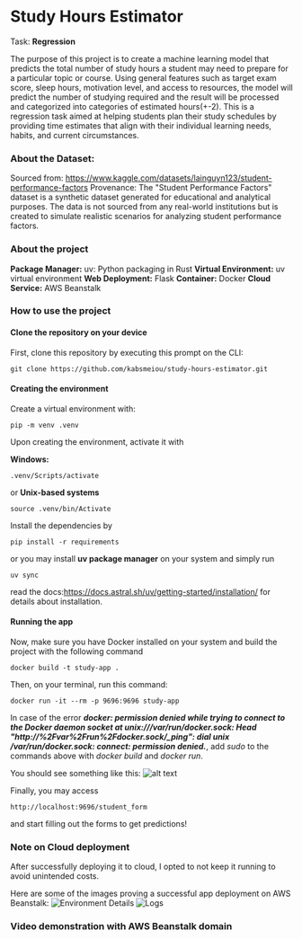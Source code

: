 # Study Hours Estimator

Task: **Regression**

The purpose of this project is to create a machine learning model that predicts the total number of study hours a student may need to prepare for a particular topic or course. Using general features such as target exam score, sleep hours, motivation level, and access to resources, the model will predict the number of studying required and the result will be processed and categorized into categories of estimated hours(+-2). This is a regression task aimed at helping students plan their study schedules by providing time estimates that align with their individual learning needs, habits, and current circumstances.

### About the Dataset:

Sourced from: https://www.kaggle.com/datasets/lainguyn123/student-performance-factors
Provenance: The "Student Performance Factors" dataset is a synthetic dataset generated for educational and analytical purposes. The data is not sourced from any real-world institutions but is created to simulate realistic scenarios for analyzing student performance factors.

### About the project

**Package Manager:** uv: Python packaging in Rust
**Virtual Environment:** uv virtual environment
**Web Deployment:** Flask
**Container:** Docker
**Cloud Service:** AWS Beanstalk

### How to use the project

#### Clone the repository on your device
First, clone this repository by executing this prompt on the CLI:
```
git clone https://github.com/kabsmeiou/study-hours-estimator.git
```

#### Creating the environment
Create a virtual environment with:
```
pip -m venv .venv
```

Upon creating the environment, activate it with

**Windows:**
```
.venv/Scripts/activate
```
or
**Unix-based systems**
```
source .venv/bin/Activate
```

Install the dependencies by
```
pip install -r requirements
```

or you may install **uv package manager** on your system and simply run
```
uv sync
```
read the docs:https://docs.astral.sh/uv/getting-started/installation/ for details about installation.

#### Running the app
Now, make sure you have Docker installed on your system and build the project with the following command
```
docker build -t study-app .
```

Then, on your terminal, run this command:
```
docker run -it --rm -p 9696:9696 study-app
```
In case of the error ***docker: permission denied while trying to connect to the Docker daemon socket at unix:///var/run/docker.sock: Head "http://%2Fvar%2Frun%2Fdocker.sock/_ping": dial unix /var/run/docker.sock: connect: permission denied.***, add *sudo* to the commands above with *docker build* and *docker run*.

You should see something like this:
![alt text](https://i.imgur.com/CfruF1s.png)

Finally, you may access 
```
http://localhost:9696/student_form
```
and start filling out the forms to get predictions!


### Note on Cloud deployment

After successfully deploying it to cloud, I opted to not keep it running to avoid unintended costs.

Here are some of the images proving a successful app deployment on AWS Beanstalk:
![Environment Details](https://i.imgur.com/CfruF1s.png)
![Logs](https://i.imgur.com/epne76z.png)

### Video demonstration with AWS Beanstalk domain

